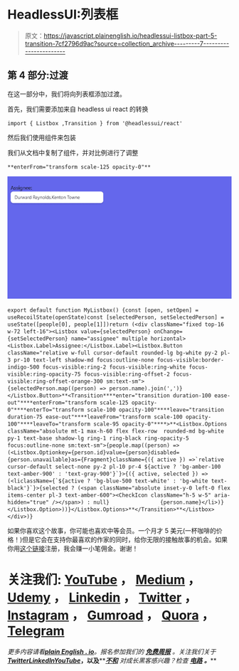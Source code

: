 # HeadlessUI:列表框

> 原文：<https://javascript.plainenglish.io/headlessui-listbox-part-5-transition-7cf2796d9ac?source=collection_archive---------7----------------------->

## 第 4 部分:过渡

在这一部分中，我们将向列表框添加过渡。

首先，我们需要添加来自 headless ui react 的转换

```
import { Listbox ,Transition } from '@headlessui/react'
```

然后我们使用<transition>组件来包装</transition>

我们从文档中复制了<transition>组件，并对比例进行了调整</transition>

```
**enterFrom="transform scale-125 opacity-0"**
```

![](img/3bd1a5d3a36d4a006c0759f9779752bc.png)

```
export default function MyListbox() {const [open, setOpen] = useRecoilState(openState)const [selectedPerson, setSelectedPerson] = useState([people[0], people[1]])return (<div className="fixed top-16 w-72 left-16"><Listbox value={selectedPerson} onChange={setSelectedPerson} name="assignee" multiple horizontal><Listbox.Label>Assignee:</Listbox.Label><Listbox.Button className="relative w-full cursor-default rounded-lg bg-white py-2 pl-3 pr-10 text-left shadow-md focus:outline-none focus-visible:border-indigo-500 focus-visible:ring-2 focus-visible:ring-white focus-visible:ring-opacity-75 focus-visible:ring-offset-2 focus-visible:ring-offset-orange-300 sm:text-sm"> {selectedPerson.map((person) => person.name).join(',')}</Listbox.Button>**<Transition****enter="transition duration-100 ease-out"****enterFrom="transform scale-125 opacity-0"****enterTo="transform scale-100 opacity-100"****leave="transition duration-75 ease-out"****leaveFrom="transform scale-100 opacity-100"****leaveTo="transform scale-95 opacity-0"****>**<Listbox.Options className="absolute mt-1 max-h-60 flex flex-row  rounded-md bg-white py-1 text-base shadow-lg ring-1 ring-black ring-opacity-5 focus:outline-none sm:text-sm">{people.map((person) => (<Listbox.Optionkey={person.id}value={person}disabled={person.unavailable}as={Fragment}className={({ active }) =>`relative cursor-default select-none py-2 pl-10 pr-4 ${active ? 'bg-amber-100 text-amber-900' : 'text-gray-900'}`}>{({ active, selected }) => (<liclassName={`${active ? 'bg-blue-500 text-white' : 'bg-white text-black'}`}>{selected ? (<span className="absolute inset-y-0 left-0 flex items-center pl-3 text-amber-600"><CheckIcon className="h-5 w-5" aria-hidden="true" /></span>) : null}                {person.name}</li>)}</Listbox.Option>))}</Listbox.Options>**</Transition>**</Listbox></div>)}
```

如果你喜欢这个故事，你可能也喜欢中等会员。一个月才 5 美元(一杯咖啡的价格！)但是它会在支持你最喜欢的作家的同时，给你无限的接触故事的机会。如果你用[这个链接](https://ckmobile.medium.com/membership)注册，我会赚一小笔佣金。谢谢！

# 关注我们: [YouTube](https://www.youtube.com/channel/UCu4-4FnutvSHVo9WHvq80Ww?sub_confirmation=1) ， [Medium](https://ckmobile.medium.com/) ， [Udemy](https://www.udemy.com/user/cyruschan2/) ， [Linkedin](https://www.linkedin.com/company/ckmobi/) ， [Twitter](https://twitter.com/ckmobilejavasc1) ， [Instagram](https://www.instagram.com/ckmobile8050) ， [Gumroad](https://app.gumroad.com/ckmobile) ， [Quora](https://ckmobile.quora.com/) ， [Telegram](https://t.me/ckmobi)

*更多内容请看*[***plain English . io***](https://plainenglish.io/)*。报名参加我们的* [***免费周报***](http://newsletter.plainenglish.io/) *。关注我们关于*[***Twitter***](https://twitter.com/inPlainEngHQ)[***LinkedIn***](https://www.linkedin.com/company/inplainenglish/)*[***YouTube***](https://www.youtube.com/channel/UCtipWUghju290NWcn8jhyAw)***，以及****[***不和***](https://discord.gg/GtDtUAvyhW) *对成长黑客感兴趣？检查* [***电路***](https://circuit.ooo/) ***。*****